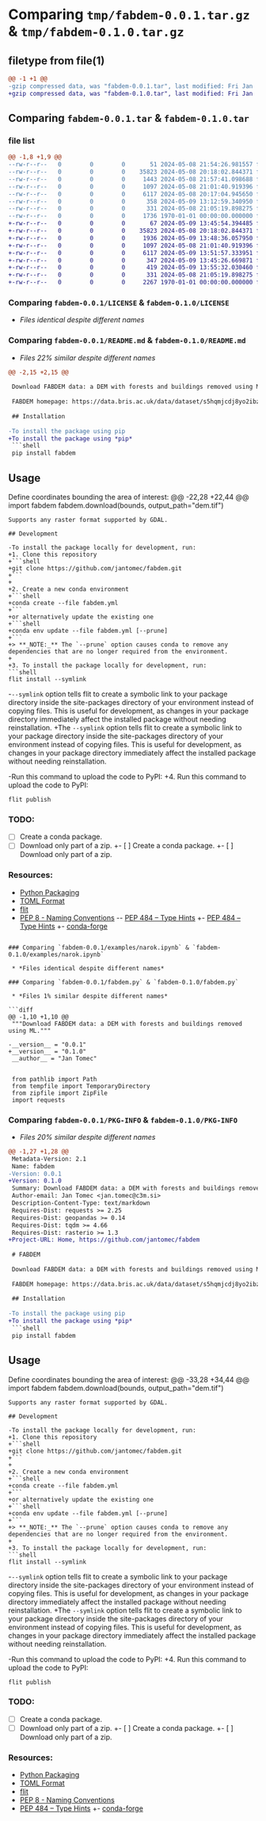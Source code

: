 # Comparing `tmp/fabdem-0.0.1.tar.gz` & `tmp/fabdem-0.1.0.tar.gz`

## filetype from file(1)

```diff
@@ -1 +1 @@
-gzip compressed data, was "fabdem-0.0.1.tar", last modified: Fri Jan  1 00:00:00 2016, max compression
+gzip compressed data, was "fabdem-0.1.0.tar", last modified: Fri Jan  1 00:00:00 2016, max compression
```

## Comparing `fabdem-0.0.1.tar` & `fabdem-0.1.0.tar`

### file list

```diff
@@ -1,8 +1,9 @@
--rw-r--r--   0        0        0       51 2024-05-08 21:54:26.981557 fabdem-0.0.1/.gitignore
--rw-r--r--   0        0        0    35823 2024-05-08 20:18:02.844371 fabdem-0.0.1/LICENSE
--rw-r--r--   0        0        0     1443 2024-05-08 21:57:41.098688 fabdem-0.0.1/README.md
--rw-r--r--   0        0        0     1097 2024-05-08 21:01:40.919396 fabdem-0.0.1/examples/narok.ipynb
--rw-r--r--   0        0        0     6117 2024-05-08 20:17:04.945650 fabdem-0.0.1/fabdem.py
--rw-r--r--   0        0        0      358 2024-05-09 13:12:59.340950 fabdem-0.0.1/pyproject.toml
--rw-r--r--   0        0        0      331 2024-05-08 21:05:19.898275 fabdem-0.0.1/test/narok.py
--rw-r--r--   0        0        0     1736 1970-01-01 00:00:00.000000 fabdem-0.0.1/PKG-INFO
+-rw-r--r--   0        0        0       67 2024-05-09 13:45:54.394485 fabdem-0.1.0/.gitignore
+-rw-r--r--   0        0        0    35823 2024-05-08 20:18:02.844371 fabdem-0.1.0/LICENSE
+-rw-r--r--   0        0        0     1936 2024-05-09 13:48:36.057950 fabdem-0.1.0/README.md
+-rw-r--r--   0        0        0     1097 2024-05-08 21:01:40.919396 fabdem-0.1.0/examples/narok.ipynb
+-rw-r--r--   0        0        0     6117 2024-05-09 13:51:57.333951 fabdem-0.1.0/fabdem.py
+-rw-r--r--   0        0        0      347 2024-05-09 13:45:26.669871 fabdem-0.1.0/fabdem.yml
+-rw-r--r--   0        0        0      419 2024-05-09 13:55:32.030460 fabdem-0.1.0/pyproject.toml
+-rw-r--r--   0        0        0      331 2024-05-08 21:05:19.898275 fabdem-0.1.0/test/narok.py
+-rw-r--r--   0        0        0     2267 1970-01-01 00:00:00.000000 fabdem-0.1.0/PKG-INFO
```

### Comparing `fabdem-0.0.1/LICENSE` & `fabdem-0.1.0/LICENSE`

 * *Files identical despite different names*

### Comparing `fabdem-0.0.1/README.md` & `fabdem-0.1.0/README.md`

 * *Files 22% similar despite different names*

```diff
@@ -2,15 +2,15 @@
 
 Download FABDEM data: a DEM with forests and buildings removed using ML.
 
 FABDEM homepage: https://data.bris.ac.uk/data/dataset/s5hqmjcdj8yo2ibzi9b4ew3sn
 
 ## Installation
 
-To install the package using pip
+To install the package using *pip*
 ```shell
 pip install fabdem
 ```
 
 ## Usage
 
 Define coordinates bounding the area of interest:
@@ -22,28 +22,44 @@
 import fabdem
 fabdem.download(bounds, output_path="dem.tif")
 ```
 Supports any raster format supported by GDAL.
 
 ## Development
 
-To install the package locally for development, run:
+1. Clone this repository
+```shell
+git clone https://github.com/jantomec/fabdem.git
+```
+
+2. Create a new conda environment
+```shell
+conda create --file fabdem.yml
+```
+or alternatively update the existing one
+```shell
+conda env update --file fabdem.yml [--prune]
+```
+> **_NOTE:_** The `--prune` option causes conda to remove any dependencies that are no longer required from the environment.
+
+3. To install the package locally for development, run:
 ```shell
 flit install --symlink
 ```
-`--symlink` option tells flit to create a symbolic link to your package directory inside the site-packages directory of your environment instead of copying files. This is useful for development, as changes in your package directory immediately affect the installed package without needing reinstallation.
+The `--symlink` option tells flit to create a symbolic link to your package directory inside the site-packages directory of your environment instead of copying files. This is useful for development, as changes in your package directory immediately affect the installed package without needing reinstallation.
 
-Run this command to upload the code to PyPI:
+4. Run this command to upload the code to PyPI:
 ```shell
 flit publish
 ```
 
 ### TODO:
-[ ] Create a conda package.
-[ ] Download only part of a zip.
+- [ ] Create a conda package.
+- [ ] Download only part of a zip.
 
 ### Resources:
 - [Python Packaging](https://packaging.python.org/en/latest/overview/)
 - [TOML Format](https://github.com/toml-lang/toml)
 - [flit](https://flit.pypa.io/en/latest/)
 - [PEP 8 - Naming Conventions](https://peps.python.org/pep-0008/#naming-conventions)
-- [PEP 484 – Type Hints](https://peps.python.org/pep-0484/)
+- [PEP 484 – Type Hints](https://peps.python.org/pep-0484/)
+- [conda-forge](https://conda-forge.org/docs/maintainer/adding_pkgs/)
```

### Comparing `fabdem-0.0.1/examples/narok.ipynb` & `fabdem-0.1.0/examples/narok.ipynb`

 * *Files identical despite different names*

### Comparing `fabdem-0.0.1/fabdem.py` & `fabdem-0.1.0/fabdem.py`

 * *Files 1% similar despite different names*

```diff
@@ -1,10 +1,10 @@
 """Download FABDEM data: a DEM with forests and buildings removed using ML."""
 
-__version__ = "0.0.1"
+__version__ = "0.1.0"
 __author__ = "Jan Tomec"
 
 
 from pathlib import Path
 from tempfile import TemporaryDirectory
 from zipfile import ZipFile
 import requests
```

### Comparing `fabdem-0.0.1/PKG-INFO` & `fabdem-0.1.0/PKG-INFO`

 * *Files 20% similar despite different names*

```diff
@@ -1,27 +1,28 @@
 Metadata-Version: 2.1
 Name: fabdem
-Version: 0.0.1
+Version: 0.1.0
 Summary: Download FABDEM data: a DEM with forests and buildings removed using ML.
 Author-email: Jan Tomec <jan.tomec@c3m.si>
 Description-Content-Type: text/markdown
 Requires-Dist: requests >= 2.25
 Requires-Dist: geopandas >= 0.14
 Requires-Dist: tqdm >= 4.66
 Requires-Dist: rasterio >= 1.3
+Project-URL: Home, https://github.com/jantomec/fabdem
 
 # FABDEM
 
 Download FABDEM data: a DEM with forests and buildings removed using ML.
 
 FABDEM homepage: https://data.bris.ac.uk/data/dataset/s5hqmjcdj8yo2ibzi9b4ew3sn
 
 ## Installation
 
-To install the package using pip
+To install the package using *pip*
 ```shell
 pip install fabdem
 ```
 
 ## Usage
 
 Define coordinates bounding the area of interest:
@@ -33,28 +34,44 @@
 import fabdem
 fabdem.download(bounds, output_path="dem.tif")
 ```
 Supports any raster format supported by GDAL.
 
 ## Development
 
-To install the package locally for development, run:
+1. Clone this repository
+```shell
+git clone https://github.com/jantomec/fabdem.git
+```
+
+2. Create a new conda environment
+```shell
+conda create --file fabdem.yml
+```
+or alternatively update the existing one
+```shell
+conda env update --file fabdem.yml [--prune]
+```
+> **_NOTE:_** The `--prune` option causes conda to remove any dependencies that are no longer required from the environment.
+
+3. To install the package locally for development, run:
 ```shell
 flit install --symlink
 ```
-`--symlink` option tells flit to create a symbolic link to your package directory inside the site-packages directory of your environment instead of copying files. This is useful for development, as changes in your package directory immediately affect the installed package without needing reinstallation.
+The `--symlink` option tells flit to create a symbolic link to your package directory inside the site-packages directory of your environment instead of copying files. This is useful for development, as changes in your package directory immediately affect the installed package without needing reinstallation.
 
-Run this command to upload the code to PyPI:
+4. Run this command to upload the code to PyPI:
 ```shell
 flit publish
 ```
 
 ### TODO:
-[ ] Create a conda package.
-[ ] Download only part of a zip.
+- [ ] Create a conda package.
+- [ ] Download only part of a zip.
 
 ### Resources:
 - [Python Packaging](https://packaging.python.org/en/latest/overview/)
 - [TOML Format](https://github.com/toml-lang/toml)
 - [flit](https://flit.pypa.io/en/latest/)
 - [PEP 8 - Naming Conventions](https://peps.python.org/pep-0008/#naming-conventions)
 - [PEP 484 – Type Hints](https://peps.python.org/pep-0484/)
+- [conda-forge](https://conda-forge.org/docs/maintainer/adding_pkgs/)
```


